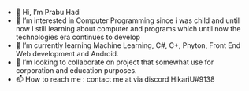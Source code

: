 - 👋 Hi, I’m Prabu Hadi
- 👀 I’m interested in Computer Programming since i was child and until now I still learning about computer and programs which until now the technologies era continues to develop
- 🌱 I’m currently learning Machine Learning, C#, C+, Phyton, Front End Web development and Android.
- 💞️ I’m looking to collaborate on project that somewhat use for corporation and education purposes.
- 📫 How to reach me : contact me at via discord HikariU#9138

<!---
prabuhadi/prabuhadi is a ✨ special ✨ repository because its `README.md` (this file) appears on your GitHub profile.
You can click the Preview link to take a look at your changes.
--->
